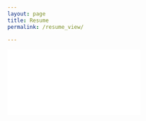 ```yaml
---
layout: page
title: Resume
permalink: /resume_view/

---
```


<embed src="./assets/Gaurav_pande_Machine_learning_ft_v2.pdf" type="application/pdf">
